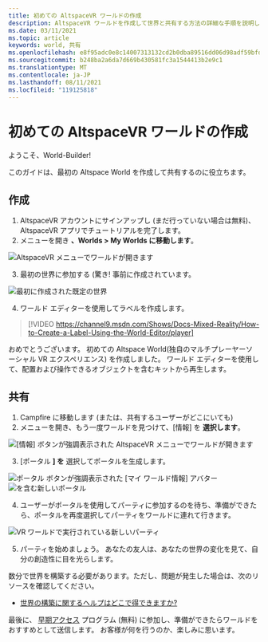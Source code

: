 ```yaml
---
title: 初めての AltspaceVR ワールドの作成
description: AltspaceVR ワールドを作成して世界と共有する方法の詳細な手順を説明します。
ms.date: 03/11/2021
ms.topic: article
keywords: world, 共有
ms.openlocfilehash: e8f95adc0e8c14007313132cd2b0dba89516dd06d98adf59bfd62a00dd3dadee
ms.sourcegitcommit: b248ba2a6da7d669b430581fc3a1544413b2e9c1
ms.translationtype: MT
ms.contentlocale: ja-JP
ms.lasthandoff: 08/11/2021
ms.locfileid: "119125818"
---
```

# <a name="creating-your-first-altspacevr-world"></a>初めての AltspaceVR ワールドの作成

ようこそ、World-Builder!

このガイドは、最初の Altspace World を作成して共有するのに役立ちます。

## <a name="creating"></a>作成

1. AltspaceVR アカウントにサインアップし (まだ行っていない場合は無料)、AltspaceVR アプリでチュートリアルを完了します。
2. メニューを開き **、Worlds > My Worlds に移動します**。

![AltspaceVR メニューでワールドが開きます](images/world-building-img-01.png)

3. 最初の世界に参加する (驚き! 事前に作成されています。

![最初に作成された既定の世界](images/world-building-img-02.png)

4. ワールド エディターを使用してラベルを作成します。

> [!VIDEO https://channel9.msdn.com/Shows/Docs-Mixed-Reality/How-to-Create-a-Label-Using-the-World-Editor/player]

おめでとうございます。 初めての Altspace World(独自のマルチプレーヤーソーシャル VR エクスペリエンス) を作成しました。 ワールド エディターを使用して、配置および操作できるオブジェクトを含むキットから再生します。

## <a name="sharing"></a>共有

1. Campfire に移動します (または、共有するユーザーがどこにいても)
2. メニューを開き、もう一度ワールドを見つけて、[情報] を **選択します**。

![[情報] ボタンが強調表示された AltspaceVR メニューでワールドが開きます](images/world-building-img-03.png)

3. [ポータル **] を** 選択してポータルを生成します。

![ポータル ボタンが強調表示された [マイ ワールド情報] アバター ](images/world-building-img-04.png)
 ![ を含む新しいポータル](images/world-building-img-05.png)

4. ユーザーがポータルを使用してパーティに参加するのを待ち、準備ができたら、ポータルを再度選択してパーティをワールドに連れて行きます。

![VR ワールドで実行されている新しいパーティ](images/world-building-img-06.png)

5. パーティを始めましょう。 あなたの友人は、あなたの世界の変化を見て、自分の創造性に目を光らします。

数分で世界を構築する必要があります。ただし、問題が発生した場合は、次のリソースを確認してください。
* [世界の構築に関するヘルプはどこで得できますか?](getting-help.md)

最後に、 [早期アクセス](early-access.md) プログラム (無料) に参加し、準備ができたらワールドをおすすめとして送信します。 お客様が何を行うのか、楽しみに思います。